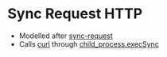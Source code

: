 # Sync Request HTTP
- Modelled after [sync-request](https://www.npmjs.com/package/sync-request)
- Calls [curl](https://curl.se/) through [child_process.execSync](https://nodejs.org/api/child_process.html#child_processexecsynccommand-options)
